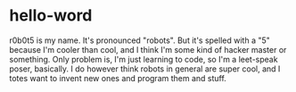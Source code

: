 # hello-word

r0b0t5 is my name.  It's pronounced "robots".  But it's spelled with a "5" because I'm cooler than cool, and I think I'm some kind of hacker master or something.  Only problem is, I'm just learning to code, so I'm a leet-speak poser, basically.  I do however think robots in general are super cool, and I totes want to invent new ones and program them and stuff.
